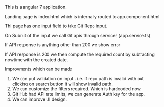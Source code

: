 This is a angular 7 application.

Landing page is index.html which is internally routed to app.component.html

Thi page has one input field to take Git Repo input.

On Submit of the input we call Git apis through services (app.service.ts)

If API response is anything other than 200 we show error

If API response is 200 we then compute the required count by subtracting nowtime with the created date.



Improvments which can be made
1) We can put validation on input . i.e. if repo path is invalid with out clicking on search button it will show invalid path.
2) We can customize the filters required. Which is hardcoded now.
3) Git Hub had API rate limits, we can generate Auth key for the app.
4) We can improve UI design.